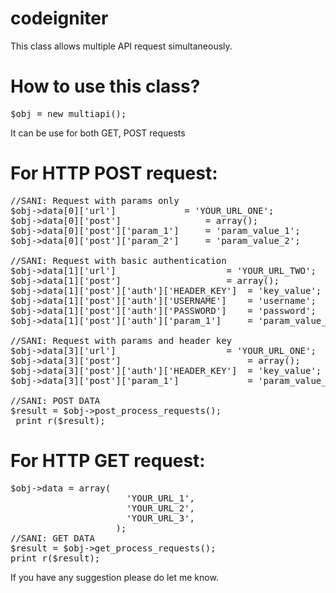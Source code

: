 # codeigniter
This class allows multiple API request simultaneously.

# How to use this class?
<pre>
$obj = new multiapi();
</pre>

It can be use for both GET, POST requests

# For HTTP POST request:

<pre>
//SANI: Request with params only
$obj->data[0]['url'] 	 	     = 'YOUR_URL_ONE';
$obj->data[0]['post'] 	             = array();
$obj->data[0]['post']['param_1']     = 'param_value_1';
$obj->data[0]['post']['param_2']     = 'param_value_2';

//SANI: Request with basic authentication
$obj->data[1]['url'] 	 	             = 'YOUR_URL_TWO';
$obj->data[1]['post'] 		             = array();
$obj->data[1]['post']['auth']['HEADER_KEY']  = 'key_value';
$obj->data[1]['post']['auth']['USERNAME']    = 'username';
$obj->data[1]['post']['auth']['PASSWORD']    = 'password';
$obj->data[1]['post']['auth']['param_1']     = 'param_value_1';

//SANI: Request with params and header key
$obj->data[3]['url'] 	 	     	     = 'YOUR_URL_ONE';
$obj->data[3]['post'] 	             	     = array();
$obj->data[3]['post']['auth']['HEADER_KEY']  = 'key_value';
$obj->data[3]['post']['param_1']     	     = 'param_value_1';

//SANI: POST DATA	
$result = $obj->post_process_requests();
 print_r($result);
</pre>



# For HTTP GET request:
<pre>
$obj->data = array(
					  'YOUR_URL_1',
					  'YOUR_URL_2',
					  'YOUR_URL_3',
					);
//SANI: GET DATA	
$result = $obj->get_process_requests();
print_r($result);
</pre>

If you have any suggestion please do let me know.
